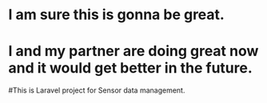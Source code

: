 # I am sure this is gonna be great.
# I and my partner are doing great now and it would get better in the future.
#This is Laravel project for Sensor data management.
